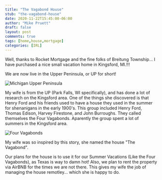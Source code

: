 ```yaml
---
title: "The Vagabond House"
stub: "the-vagabond-house"
date: 2020-11-22T15:45:00-06:00
author: "Mike Pruett"
draft: false
layout: post
comments: true
tags: [home,house,mortgage]
categories: [IRL]
---
```


Well, thanks to Rocket Mortgage and the fine folks of Breitung Township... I have purchased a nice small vacation home in Kingsford, MI.!!!

We are now live in the Upper Peninsula, or UP for short!

![Michigan Upper Peninsula](/uploads/michigan-upper-peninsula.gif)

My wife is from the UP (Park Falls, WI specifically), and has done a lot of research on the Kingsford area. One of the things she discovered is that Henry Ford and his friends used to have a house they used in the summer for shenanigans in the early 1900's. This group included Henry Ford, Thomas Edison, Harvey Firestone, and John Burroughs. They called themselves the Four Vagabonds. Aparently the group spent a lot of summers in the Kingsford area.

![Four Vagabonds](/uploads/four-vagabonds.jpg)

My wife was so inspired by this story, she named the house "The Vagabond".

Our plans for the house is to use it for our Summer Vacations (Like the Four Vagabonds), as Texas is way to damn hot! Also, we plan to rent the property via AirBNB for the times we are not there. This gives my wife the job of managing the house remotley... which she is happy to do.
